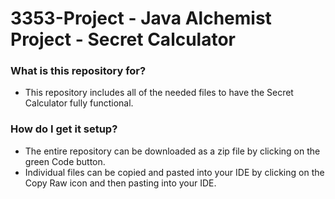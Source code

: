 # 3353-Project - Java Alchemist Project - Secret Calculator

### What is this repository for? ###
 * This repository includes all of the needed files to have the Secret Calculator fully functional. 
 
### How do I get it setup? ###
 * The entire repository can be downloaded as a zip file by clicking on the green Code button.
 * Individual files can be copied and pasted into your IDE by clicking on the Copy Raw icon and then pasting into your IDE.
 


